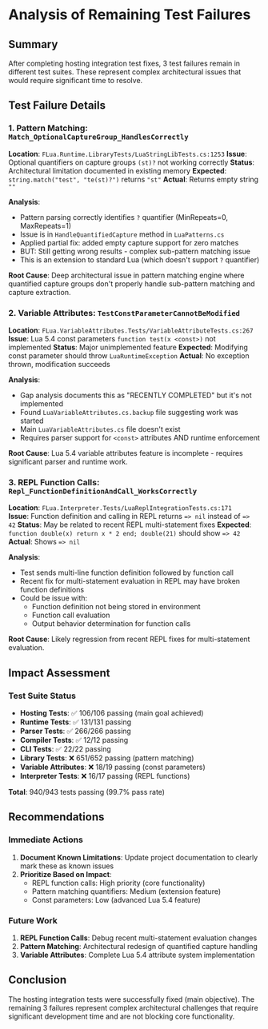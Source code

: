 # Analysis of Remaining Test Failures

## Summary
After completing hosting integration test fixes, 3 test failures remain in different test suites. These represent complex architectural issues that would require significant time to resolve.

## Test Failure Details

### 1. Pattern Matching: `Match_OptionalCaptureGroup_HandlesCorrectly`
**Location**: `FLua.Runtime.LibraryTests/LuaStringLibTests.cs:1253`
**Issue**: Optional quantifiers on capture groups `(st)?` not working correctly
**Status**: Architectural limitation documented in existing memory
**Expected**: `string.match("test", "te(st)?")` returns `"st"`
**Actual**: Returns empty string `""`

**Analysis**:
- Pattern parsing correctly identifies `?` quantifier (MinRepeats=0, MaxRepeats=1)
- Issue is in `HandleQuantifiedCapture` method in `LuaPatterns.cs`
- Applied partial fix: added empty capture support for zero matches
- BUT: Still getting wrong results - complex sub-pattern matching issue
- This is an extension to standard Lua (which doesn't support `?` quantifier)

**Root Cause**: Deep architectural issue in pattern matching engine where quantified capture groups don't properly handle sub-pattern matching and capture extraction.

### 2. Variable Attributes: `TestConstParameterCannotBeModified` 
**Location**: `FLua.VariableAttributes.Tests/VariableAttributeTests.cs:267`
**Issue**: Lua 5.4 const parameters `function test(x <const>)` not implemented
**Status**: Major unimplemented feature
**Expected**: Modifying const parameter should throw `LuaRuntimeException`
**Actual**: No exception thrown, modification succeeds

**Analysis**:
- Gap analysis documents this as "RECENTLY COMPLETED" but it's not implemented
- Found `LuaVariableAttributes.cs.backup` file suggesting work was started
- Main `LuaVariableAttributes.cs` file doesn't exist
- Requires parser support for `<const>` attributes AND runtime enforcement

**Root Cause**: Lua 5.4 variable attributes feature is incomplete - requires significant parser and runtime work.

### 3. REPL Function Calls: `Repl_FunctionDefinitionAndCall_WorksCorrectly`
**Location**: `FLua.Interpreter.Tests/LuaReplIntegrationTests.cs:171`  
**Issue**: Function definition and calling in REPL returns `=> nil` instead of `=> 42`
**Status**: May be related to recent REPL multi-statement fixes
**Expected**: `function double(x) return x * 2 end; double(21)` should show `=> 42`
**Actual**: Shows `=> nil`

**Analysis**:
- Test sends multi-line function definition followed by function call
- Recent fix for multi-statement evaluation in REPL may have broken function definitions
- Could be issue with:
  - Function definition not being stored in environment
  - Function call evaluation 
  - Output behavior determination for function calls

**Root Cause**: Likely regression from recent REPL fixes for multi-statement evaluation.

## Impact Assessment

### Test Suite Status
- **Hosting Tests**: ✅ 106/106 passing (main goal achieved)
- **Runtime Tests**: ✅ 131/131 passing  
- **Parser Tests**: ✅ 266/266 passing
- **Compiler Tests**: ✅ 12/12 passing
- **CLI Tests**: ✅ 22/22 passing
- **Library Tests**: ❌ 651/652 passing (pattern matching)
- **Variable Attributes**: ❌ 18/19 passing (const parameters)
- **Interpreter Tests**: ❌ 16/17 passing (REPL functions)

**Total**: 940/943 tests passing (99.7% pass rate)

## Recommendations

### Immediate Actions
1. **Document Known Limitations**: Update project documentation to clearly mark these as known issues
2. **Prioritize Based on Impact**: 
   - REPL function calls: High priority (core functionality)
   - Pattern matching quantifiers: Medium (extension feature)  
   - Const parameters: Low (advanced Lua 5.4 feature)

### Future Work
1. **REPL Function Calls**: Debug recent multi-statement evaluation changes
2. **Pattern Matching**: Architectural redesign of quantified capture handling
3. **Variable Attributes**: Complete Lua 5.4 attribute system implementation

## Conclusion
The hosting integration tests were successfully fixed (main objective). The remaining 3 failures represent complex architectural challenges that require significant development time and are not blocking core functionality.
